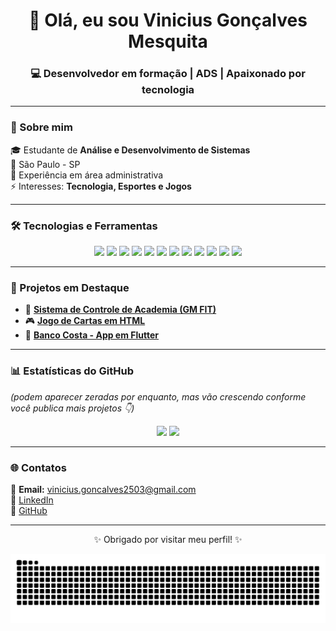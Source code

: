 <!-- Banner de apresentação -->
<h1 align="center">👋 Olá, eu sou Vinicius Gonçalves Mesquita</h1>
<h3 align="center">💻 Desenvolvedor em formação | ADS | Apaixonado por tecnologia</h3>

---

### 🚀 Sobre mim
🎓 Estudante de **Análise e Desenvolvimento de Sistemas**  
📍 São Paulo - SP  
💼 Experiência em área administrativa  
⚡ Interesses: **Tecnologia, Esportes e Jogos**

---

### 🛠️ Tecnologias e Ferramentas

<p align="center">
  <!-- Linguagens -->
  <img src="https://img.shields.io/badge/Java-ED8B00?style=for-the-badge&logo=java&logoColor=white"/>
  <img src="https://img.shields.io/badge/Python-3776AB?style=for-the-badge&logo=python&logoColor=white"/>
  <img src="https://img.shields.io/badge/JavaScript-F7DF1E?style=for-the-badge&logo=javascript&logoColor=black"/>
  
  <!-- Frontend & Mobile -->
  <img src="https://img.shields.io/badge/Flutter-02569B?style=for-the-badge&logo=flutter&logoColor=white"/>
  <img src="https://img.shields.io/badge/HTML5-E34F26?style=for-the-badge&logo=html5&logoColor=white"/>
  <img src="https://img.shields.io/badge/CSS3-1572B6?style=for-the-badge&logo=css3&logoColor=white"/>
  
  <!-- Banco de Dados -->
  <img src="https://img.shields.io/badge/MySQL-4479A1?style=for-the-badge&logo=mysql&logoColor=white"/>
  <img src="https://img.shields.io/badge/PostgreSQL-336791?style=for-the-badge&logo=postgresql&logoColor=white"/>

  <!-- Outros -->
  <img src="https://img.shields.io/badge/Git-F05032?style=for-the-badge&logo=git&logoColor=white"/>
  <img src="https://img.shields.io/badge/GitHub-100000?style=for-the-badge&logo=github&logoColor=white"/>
  <img src="https://img.shields.io/badge/VS%20Code-0078D4?style=for-the-badge&logo=visual-studio-code&logoColor=white"/>
  <img src="https://img.shields.io/badge/Android%20Studio-3DDC84?style=for-the-badge&logo=android-studio&logoColor=white"/>
</p>

---

### 📌 Projetos em Destaque
- 🎯 [**Sistema de Controle de Academia (GM FIT)**](https://github.com/Vini-ZL/academia)  
- 🎮 [**Jogo de Cartas em HTML**](https://github.com/Vini-ZL/jogo-cartas)  
- 🏦 [**Banco Costa - App em Flutter**](https://github.com/Vini-ZL/banco_costa)  

---

### 📊 Estatísticas do GitHub  
*(podem aparecer zeradas por enquanto, mas vão crescendo conforme você publica mais projetos 👇)*  

<p align="center">
  <img src="https://github-readme-stats.vercel.app/api?username=Vini-ZL&show_icons=true&theme=tokyonight" height="150"/>
  <img src="https://github-readme-stats.vercel.app/api/top-langs/?username=Vini-ZL&layout=compact&theme=tokyonight" height="150"/>
</p>

---

### 🌐 Contatos
📧 **Email:** vinicius.goncalves2503@gmail.com  
🔗 [LinkedIn](https://www.linkedin.com/in/vinicius-gon%C3%A7alves-137182380/)  
🔗 [GitHub](https://github.com/Vini-ZL)  

---

<p align="center">
  ✨ Obrigado por visitar meu perfil! ✨  
</p>

<!-- Cobra dos commits -->
<picture>
  <source media="(prefers-color-scheme: dark)" srcset="https://raw.githubusercontent.com/Vini-ZL/Vini-ZL/output/snake-dark.svg" />
  <source media="(prefers-color-scheme: light)" srcset="https://raw.githubusercontent.com/Vini-ZL/Vini-ZL/output/snake-light.svg" />
  <img alt="snake eating my contributions" src="https://raw.githubusercontent.com/Vini-ZL/Vini-ZL/output/snake-light.svg" />
</picture>

